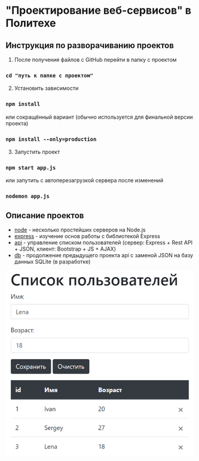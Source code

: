 # "Проектирование веб-сервисов" в Политехе

Инструкция по разворачиванию проектов
-----

1. После получения файлов с GitHub перейти в папку с проектом
### `cd "путь к папке с проектом"`
2. Установить зависимости
### `npm install`
или сокращённый вариант (обычно используется для финальной версии проекта)
### `npm install --only=production`
3. Запустить проект
### `npm start app.js`
или запутить с автоперезагрузкой сервера после изменений
### `nodemon app.js`

Описание проектов
-----

- [node](https://github.com/itlavs/polytech_node/tree/master/node) - несколько простейших серверов на Node.js
- [express](https://github.com/itlavs/polytech_node/tree/master/express) - изучение основ работы с библиотекой Express
- [api](https://github.com/itlavs/polytech_node/tree/master/api) - управление списком пользователей (сервер: Express + Rest API + JSON, клиент: Bootstrap + JS + AJAX)
- [db](https://github.com/itlavs/polytech_node/tree/master/db) - продолжение предыдущего проекта api с заменой JSON  на базу данных SQLite (в разработке)
<img src="https://github.com/itlavs/polytech_node/blob/master/api/screenshot.png" alt="Управление списком пользователей">
